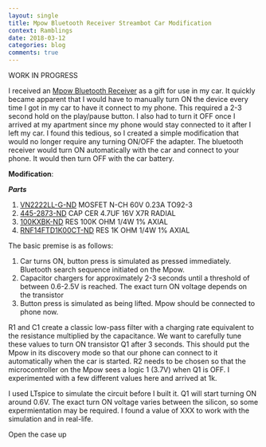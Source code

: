 ```yaml
---
layout: single
title: Mpow Bluetooth Receiver Streambot Car Modification
context: Ramblings
date: 2018-03-12 
categories: blog
comments: true
---
```


WORK IN PROGRESS

I received an [Mpow Bluetooth Receiver](https://www.amazon.com/Mpow-Bluetooth-Receiver-Streambot-Hands-Free/dp/B00MJMV0GU) as a gift for use in my car. It quickly became apparent that I would have to manually turn ON the device every time I got in my car to have it connect to my phone. This required a 2-3 second hold on the play/pause button. I also had to turn it OFF once I arrived at my apartment since my phone would stay connected to it after I left my car. I found this tedious, so I created a simple modification that would no longer require any turning ON/OFF the adapter. The bluetooth receiver would turn ON automatically with the car and connect to your phone. It would then turn OFF with the car battery. 

**Modification**:

***Parts***

1. [VN2222LL-G-ND](https://www.digikey.com/product-detail/en/microchip-technology/VN2222LL-G/VN2222LL-G-ND/4902401) MOSFET N-CH 60V 0.23A TO92-3
2. [445-2873-ND](https://www.digikey.com/product-detail/en/tdk-corporation/FK26X7R1C475K/445-2873-ND/1008899) CAP CER 4.7UF 16V X7R RADIAL
3. [100KXBK-ND](https://www.digikey.com/product-detail/en/yageo/MFR-25FBF52-100K/100KXBK-ND/13473) RES 100K OHM 1/4W 1% AXIAL
4. [RNF14FTD1K00CT-ND](https://www.digikey.com/product-detail/en/stackpole-electronics-inc/RNF14FTD1K00/RNF14FTD1K00CT-ND/1975018) RES 1K OHM 1/4W 1% AXIAL

The basic premise is as follows:

1. Car turns ON, button press is simulated as pressed immediately. Bluetooth search sequence initiated on the Mpow.
2. Capacitor chargers for approximately 2-3 seconds until a threshold of between 0.6-2.5V is reached. The exact turn ON voltage depends on the transistor
3. Button press is simulated as being lifted. Mpow should be connected to phone now. 


R1 and C1 create a classic low-pass filter with a charging rate equivalent to the resistance multiplied by the capacitance. We want to carefully tune these values to turn ON transistor Q1 after 3 seconds. This should put the Mpow in its discovery mode so that our phone can connect to it automatically when the car is started. R2 needs to be chosen so that the microcontroller on the Mpow sees a logic 1 (3.7V) when Q1 is OFF. I experimented with a few different values here and arrived at 1k. 

I used LTspice to simulate the circuit before I built it. Q1 will start turning ON around 0.6V. The exact turn ON voltage varies between the silicon, so some expermientation may be required. I found a value of XXX to work with the simulation and in real-life. 


Open the case up 


